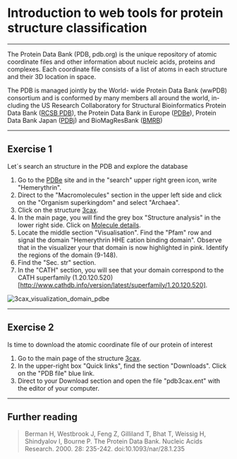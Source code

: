 # Introduction to web tools for protein structure classification
_____
The Protein Data Bank (PDB, pdb.org) is the unique repository of atomic coordinate files and other information about nucleic acids, proteins and complexes. Each coordinate file consists of a list of atoms in each structure and their 3D location in space.
 
The PDB is managed jointly by the World- wide Protein Data Bank (wwPDB) consortium and is conformed by many members all around the world, in-cluding the US Research Collaboratory for Structural Bioinformatics Protein Data Bank ([RCSB PDB](https://www.rcsb.org/)), the Protein Data Bank in Europe ([PDBe](pdbe.org)), Protein Data Bank Japan ([PDBj](pdbj.org)) and BioMagResBank ([BMRB](www.bmrb.wisc.edu))


_____
## Exercise 1

Let´s search an structure in the PDB and explore the database
1. Go to the [PDBe](https://www.ebi.ac.uk/pdbe/) site and in the "search" upper right green icon, write "Hemerythrin". 
2. Direct to the "Macromolecules" section in the upper left side and click on the "Organism superkingdom" and select "Archaea".
3. Click on the structure [3cax](https://www.ebi.ac.uk/pdbe/entry/pdb/3cax).
4. In the main page, you will find the grey box "Structure analysis" in the lower right side. Click on [Molecule details](https://www.ebi.ac.uk/pdbe/entry/pdb/3cax/protein/1).
5. Locate the middle section "Visualisation". Find the "Pfam" row and signal the domain "Hemerythrin HHE cation binding domain". Observe that in the visualizer your that domain is now highlighted in pink. Identify the regions of the domain (9-148).
6. Find the "Sec. str" section.
7. In the "CATH" section, you will see that your domain correspond to the CATH superfamily (1.20.120.520)[http://www.cathdb.info/version/latest/superfamily/1.20.120.520]. 

![3cax_visualization_domain_pdbe](https://github.com/Claualvarez/ECCB2020/blob/master/Figures/3CAX_domainpdbeCATH.png?raw=true)


_______
## Exercise 2

Is time to download the atomic coordinate file of our protein of interest
1. Go to the main page of the structure [3cax](https://www.ebi.ac.uk/pdbe/entry/pdb/3cax).
2. In the upper-right box "Quick links", find the section "Downloads". Click on the "PDB file" blue link.
3. Direct to your Download section and open the file "pdb3cax.ent" with the editor of your computer.




_______
## Further reading
> Berman H, Westbrook J, Feng Z, Gilliland T, Bhat T, Weissig H, Shindyalov I, Bourne P. The Protein Data Bank. Nucleic Acids Research. 2000. 28: 235-242. doi:10.1093/nar/28.1.235






